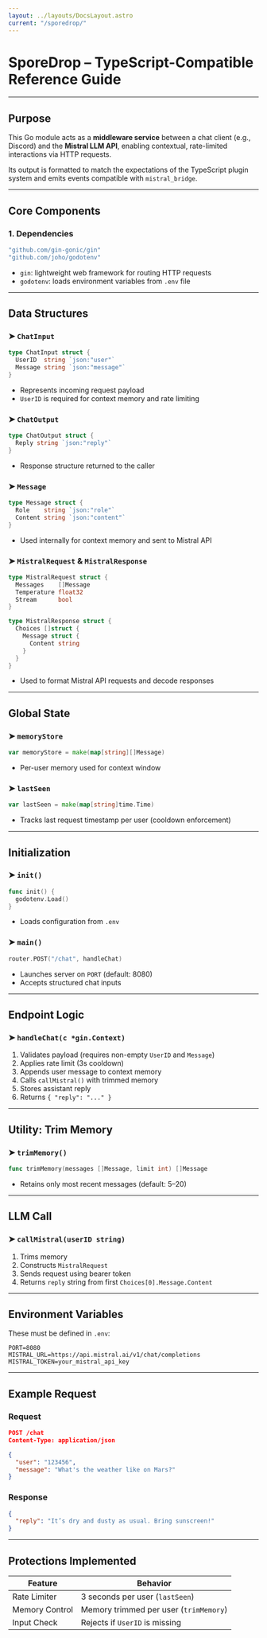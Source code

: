 ```yaml
---
layout: ../layouts/DocsLayout.astro
current: "/sporedrop/"
---
```

# SporeDrop – TypeScript-Compatible Reference Guide

---

## Purpose

This Go module acts as a **middleware service** between a chat client (e.g., Discord) and the **Mistral LLM API**, enabling contextual, rate-limited interactions via HTTP requests.

Its output is formatted to match the expectations of the TypeScript plugin system and emits events compatible with `mistral_bridge`.

---

## Core Components

### 1. Dependencies

```go
"github.com/gin-gonic/gin"
"github.com/joho/godotenv"
```

* `gin`: lightweight web framework for routing HTTP requests
* `godotenv`: loads environment variables from `.env` file

---

## Data Structures

### ➤ `ChatInput`

```go
type ChatInput struct {
  UserID  string `json:"user"`
  Message string `json:"message"`
}
```

* Represents incoming request payload
* `UserID` is required for context memory and rate limiting

### ➤ `ChatOutput`

```go
type ChatOutput struct {
  Reply string `json:"reply"`
}
```

* Response structure returned to the caller

### ➤ `Message`

```go
type Message struct {
  Role    string `json:"role"`
  Content string `json:"content"`
}
```

* Used internally for context memory and sent to Mistral API

### ➤ `MistralRequest` & `MistralResponse`

```go
type MistralRequest struct {
  Messages    []Message
  Temperature float32
  Stream      bool
}
```

```go
type MistralResponse struct {
  Choices []struct {
    Message struct {
      Content string
    }
  }
}
```

* Used to format Mistral API requests and decode responses

---

## Global State

### ➤ `memoryStore`

```go
var memoryStore = make(map[string][]Message)
```

* Per-user memory used for context window

### ➤ `lastSeen`

```go
var lastSeen = make(map[string]time.Time)
```

* Tracks last request timestamp per user (cooldown enforcement)

---

## Initialization

### ➤ `init()`

```go
func init() {
  godotenv.Load()
}
```

* Loads configuration from `.env`

### ➤ `main()`

```go
router.POST("/chat", handleChat)
```

* Launches server on `PORT` (default: 8080)
* Accepts structured chat inputs

---

## Endpoint Logic

### ➤ `handleChat(c *gin.Context)`

1. Validates payload (requires non-empty `UserID` and `Message`)
2. Applies rate limit (3s cooldown)
3. Appends user message to context memory
4. Calls `callMistral()` with trimmed memory
5. Stores assistant reply
6. Returns `{ "reply": "..." }`

---

## Utility: Trim Memory

### ➤ `trimMemory()`

```go
func trimMemory(messages []Message, limit int) []Message
```

* Retains only most recent messages (default: 5–20)

---

## LLM Call

### ➤ `callMistral(userID string)`

1. Trims memory
2. Constructs `MistralRequest`
3. Sends request using bearer token
4. Returns `reply` string from first `Choices[0].Message.Content`

---

## Environment Variables

These must be defined in `.env`:

```
PORT=8080
MISTRAL_URL=https://api.mistral.ai/v1/chat/completions
MISTRAL_TOKEN=your_mistral_api_key
```

---

## Example Request

### Request

```json
POST /chat
Content-Type: application/json

{
  "user": "123456",
  "message": "What's the weather like on Mars?"
}
```

### Response

```json
{
  "reply": "It’s dry and dusty as usual. Bring sunscreen!"
}
```

---

## Protections Implemented

| Feature        | Behavior                               |
| -------------- | -------------------------------------- |
| Rate Limiter   | 3 seconds per user (`lastSeen`)        |
| Memory Control | Memory trimmed per user (`trimMemory`) |
| Input Check    | Rejects if `UserID` is missing         |
